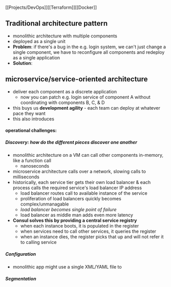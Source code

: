 [[Projects/DevOps]][[Terraform]][[Docker]]

## Traditional architecture pattern
- monolithic architecture with multiple components
- deployed as a single unit
- **Problem**: if there's a bug in the e.g. login system, we can't just change a single component, we have to reconfigure all components and redeploy as a single application
- **Solution**: 
## microservice/service-oriented architecture
  - deliver each component as a discrete application
    - now you can patch e.g. login service of component A without coordinating with components B, C, & D
- this buys us **development agility** - each team can deploy at whatever pace they want
- this also introduces 
#### operational challenges:
##### Discovery: how do the different pieces discover one another
- monolithic architecture on a VM can call other components in-memory, like a function call
  - nanoseconds
- microservice architecture calls over a network, slowing calls to milliseconds
- historically, each service tier gets their own load balancer & each process calls the required service's load balancer IP address
  - load balancer routes call to available instance of the service
  - proliferation of load balancers quickly becomes complex/unmanagable 
  - *load balancer becomes single point of failure*
  - load balancer as middle man adds even more latency
- **Consul solves this by providing a central service registry**
  - when each instance boots, it is populated in the register
  - when services need to call other services, it queries the register
  - when an instance dies, the register picks that up and will not refer it to calling service
##### Configuration
- monolithic app might use a single XML/YAML file to 

##### Segmentation